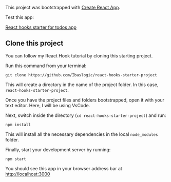 This project was bootstrapped with [Create React App](https://github.com/facebook/create-react-app).

Test this app:

[React hooks starter for todos app](https://ibaslogic.github.io/react-hooks-starter-project/)

## Clone this project

You can follow my React Hook tutorial by cloning this starting project.

Run this command from your terminal:

```
git clone https://github.com/Ibaslogic/react-hooks-starter-project
```

This will create a directory in the name of the project folder. In this case, `react-hooks-starter-project`.

Once you have the project files and folders bootstrapped, open it with your text editor. Here, I will be using VsCode.

Next, switch inside the directory (`cd react-hooks-starter-project`) and run:

```
npm install
```

This will install all the necessary dependencies in the local `node_modules` folder.

Finally, start your development server by running:

```
npm start
```

You should see this app in your browser address bar at [http://localhost:3000](http://localhost:3000)
